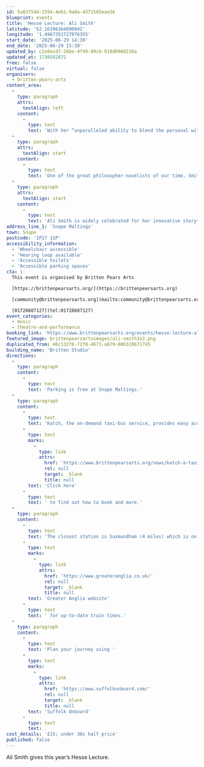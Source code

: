 ```yaml
---
id: 5a83754d-1594-4eb1-9a0a-4571585eae36
blueprint: events
title: 'Hesse Lecture: Ali Smith'
latitude: '52.16396364890942'
longitude: '1.4967351727076355'
start_date: '2025-06-29 14:30'
end_date: '2025-06-29 15:30'
updated_by: c2a9acd7-26be-4f49-89cb-918d0960210a
updated_at: 1738582872
free: false
virtual: false
organisers:
  - britten-pears-arts
content_area:
  -
    type: paragraph
    attrs:
      textAlign: left
    content:
      -
        type: text
        text: 'With her “unparalleled ability to blend the personal with the political”, leading author Ali Smith takes as her topic for this year’s Hesse Lecture the Festival theme: dissolved in sound.'
  -
    type: paragraph
    attrs:
      textAlign: start
    content:
      -
        type: text
        text: 'One of the great philosopher-novelists of our time, Smith grapples courageously with the big themes of life and draws connections between the great and the small, the universal and the local. Like great music, her work goes deep into the questions of who we are and why we’re here - and perhaps points us towards the answers.'
  -
    type: paragraph
    attrs:
      textAlign: start
    content:
      -
        type: text
        text: 'Ali Smith is widely celebrated for her innovative storytelling, insightful social commentary, and ability to play with language and form. Her fans include literary critics, fellow authors, and readers who appreciate the depth and originality in her work.'
address_line_1: 'Snape Maltings'
town: Snape
postcode: 'IP17 1SP'
accessibility_information:
  - 'Wheelchair accessible'
  - 'Hearing loop available'
  - 'Accessible toilets'
  - 'Accessible parking spaces'
cta: |-
  This event is organised by Britten Pears Arts

  [https://brittenpearsarts.org/](https://brittenpearsarts.org)

  [community@brittenpearsarts.org](mailto:community@brittenpearsarts.org)

  [01728687127](tel:01728687127)
event_categories:
  - music
  - theatre-and-performance
booking_link: 'https://www.brittenpearsarts.org/events/hesse-lecture-ali-smith'
featured_image: brittenpearsartsimages/ali-smith3x2.png
duplicated_from: 46c132f8-71f8-4671-a679-006319671745
building_name: 'Britten Studio'
directions:
  -
    type: paragraph
    content:
      -
        type: text
        text: 'Parking is free at Snape Maltings.'
  -
    type: paragraph
    content:
      -
        type: text
        text: 'Katch, the on-demand taxi-bus service, provides easy access to Snape Maltings, connecting it to the towns of Framlingham, Parham, Hacheston, Wickham Market, Wickham Market Railway Station at Campsea Ashe, and Tunstall. '
      -
        type: text
        marks:
          -
            type: link
            attrs:
              href: 'https://www.brittenpearsarts.org/news/katch-a-taxi-bus-to-snape-maltings'
              rel: null
              target: _blank
              title: null
        text: 'Click here'
      -
        type: text
        text: ' to find out how to book and more.'
  -
    type: paragraph
    content:
      -
        type: text
        text: 'The closest station is Saxmundham (4 miles) which is on the East Suffolk Ipswich on the Lowestoft train line. Wickham Market station (6 miles) is located in Campsea Ash on the same line. Visit the '
      -
        type: text
        marks:
          -
            type: link
            attrs:
              href: 'https://www.greateranglia.co.uk/'
              rel: null
              target: _blank
              title: null
        text: 'Greater Anglia website'
      -
        type: text
        text: ' for up-to-date train times.'
  -
    type: paragraph
    content:
      -
        type: text
        text: 'Plan your journey using '
      -
        type: text
        marks:
          -
            type: link
            attrs:
              href: 'https://www.suffolkonboard.com/'
              rel: null
              target: _blank
              title: null
        text: 'Suffolk Onboard'
      -
        type: text
        text: .
cost_details: '£15; under 30s half price'
published: false
---
```

Ali Smith gives this year’s Hesse Lecture.